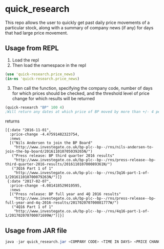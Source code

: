 # quick_research

This repo allows the user to quickly get past daily price movements of a particular stock, along with a summary of company news (if any) for days that had large price movement.


## Usage from REPL
1. Load the repl
2. Then load the namespace in the repl

 ```Clojure
 (use 'quick-research.price_news)
 (in-ns 'quick-research.price_news)
 ```
 
3. Then call the function, specifying the company code, number of days for which prices should be checked, and the threshold level of price change for which results will be returned
 ```Clojure
 (quick-research "BP" 100 4) 
 ;Will return any dates at which price of BP moved by more than +/- 4 percent, in the past 100 days
 ```
returns
```
[{:date "2016-11-01",
  :price-change -4.47591482323754,
  :news
  [("Nils Andersen to join the BP Board"
    "http://www.investegate.co.uk/bp-plc--bp--/rns/nils-andersen-to-join-the-bp-board/201611010705039265N/")
   ("Press release: BP third quarter 2016 results"
    "http://www.investegate.co.uk/bp-plc--bp--/rns/press-release--bp-third-quarter-2016-results/201611010700089361N/")
   ("3Q16 Part 1 of 1"
    "http://www.investegate.co.uk/bp-plc--bp--/rns/3q16-part-1-of-1/201611010700079263N/")]}
 {:date "2017-02-07",
  :price-change -4.081418529010595,
  :news
  [("Press release: BP full year and 4Q 2016 results"
    "http://www.investegate.co.uk/bp-plc--bp--/rns/press-release--bp-full-year-and-4q-2016-results/201702070700081777W/")
   ("4Q16 Part 1 of 1"
    "http://www.investegate.co.uk/bp-plc--bp--/rns/4q16-part-1-of-1/201702070700071699W/")]}]
```

## Usage from JAR file
```Java
java -jar quick_research.jar <COMPANY CODE> <TIME IN DAYS> <PRICE CHANGE THRESHOLD>
```
